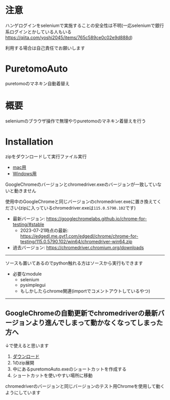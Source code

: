 # 注意
ハンゲログインをseleniumで実施することの安全性は不明(一応seleniumで銀行系ログインとかしている人もいる https://qiita.com/yoshi2045/items/765c589ce0c02e9d888d)

利用する場合は自己責任でお願いします

# PuretomoAuto
puretomoのマネキン自動着替え

# 概要
seleniumのブラウザ操作で無理やりpuretomoのマネキン着替えを行う

# Installation
zipをダウンロードして実行ファイル実行
- [mac用](https://github.com/wagowa5/PuretomoAuto/raw/master/mac%E5%AE%9F%E8%A1%8C%E3%83%95%E3%82%A1%E3%82%A4%E3%83%AB/puretomo_auto.zip)
- [Windows用](https://github.com/wagowa5/PuretomoAuto/raw/master/windows%E5%AE%9F%E8%A1%8C%E3%83%95%E3%82%A1%E3%82%A4%E3%83%AB/puretomo_auto.zip)

GoogleChromeのバージョンとchromedriver.exeのバージョンが一致していないと動きません

使用中のGoogleChromeと同じバージョンのchromedriver.exeに置き換えてください(zipに入っているchromedriver.exeは`115.0.5790.102`です)

- 最新バージョン: https://googlechromelabs.github.io/chrome-for-testing/#stable
    - 2023-07-21時点の最新: https://edgedl.me.gvt1.com/edgedl/chrome/chrome-for-testing/115.0.5790.102/win64/chromedriver-win64.zip
- 過去バージョン: https://chromedriver.chromium.org/downloads

------

ソースも置いてあるのでpython触れる方はソースから実行もできます
- 必要なmodule
    - selenium
    - pysimplegui
    - もしかしたらchrome関連(importでコメントアウトしているやつ)



------

## GoogleChromeの自動更新でchromedriverの最新バージョンより進んでしまって動かなくなってしまった方へ
↓で使えると思います

1. [ダウンロード](https://drive.google.com/file/d/15l33FuDAyfxz1YhjrPdrfONRtxti5WUl/view?usp=sharing)
2. 1のzip展開
3. 中にあるpuretomoAuto.exeのショートカットを作成する
4. ショートカットを使いやすい場所に移動

chromedriverのバージョンと同じバージョンのテスト用Chromeを使用して動くようにしています
